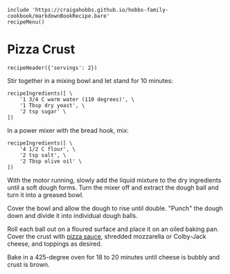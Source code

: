~~~ markdown-script
include 'https://craigahobbs.github.io/hobbs-family-cookbook/markdownBookRecipe.bare'
recipeMenu()
~~~

# Pizza Crust

~~~ markdown-script
recipeHeader({'servings': 2})
~~~

Stir together in a mixing bowl and let stand for 10 minutes:

~~~ markdown-script
recipeIngredients([ \
    '1 3/4 C warm water (110 degrees)', \
    '1 Tbsp dry yeast', \
    '2 tsp sugar' \
])
~~~

In a power mixer with the bread hook, mix:

~~~ markdown-script
recipeIngredients([ \
    '4 1/2 C flour', \
    '2 tsp salt', \
    '2 Tbsp olive oil' \
])
~~~

With the motor running, slowly add the liquid mixture to the dry ingredients until a soft dough
forms. Turn the mixer off and extract the dough ball and turn it into a greased bowl.

Cover the bowl and allow the dough to rise until double. "Punch" the dough down and divide it into
individual dough balls.

Roll each ball out on a floured surface and place it on an oiled baking pan. Cover the crust with
[pizza sauce](#categories.0=Extras&categories.1=Recipes&id=recipes-PizzaSauce), shredded mozzarella
or Colby-Jack cheese, and toppings as desired.

Bake in a 425-degree oven for 18 to 20 minutes until cheese is bubbly and crust is brown.
